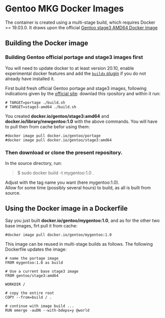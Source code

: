 # Gentoo MKG Docker Images

The container is created using a multi-stage build, which requires Docker >= 19.03.0.
It draws upon the official [Gentoo stage3 AMD64 Docker image](https://github.com/gentoo/gentoo-docker-images)

## Building the Docker image

### Building Gentoo official portage and stage3 images first

You will need to update docker to at least version 20.10, enable experimental docker features and add the [`buildx` plugin](https://github.com/docker/buildx) if you do not already have installed it.   

First build fresh official Gentoo portage and stage3 images, following indications given by the [official site](https://github.com/gentoo/gentoo-docker-images): downlad this rpository and within it run:  

`# TARGET=portage ./build.sh`  
`# TARGET=stage3-amd64 ./build.sh`  

You created **docker.io/gentoo/stage3:amd64** and **docker.io/library/newgentoo:1.0** with the above commands. You will have to pull then from cache befor using them:

`#docker image pull docker.io/gentoo/portage`    
`#docker image pull docker.io/gentoo/stage3:amd64`   
   
### Then download or clone the present repository.

In the source directory, run:
   
> $ sudo docker build -t mygentoo:1.0 .   
   
Adjust with the tag name you want (here mygentoo:1.0).   
Allow for some time (possibly several hours) to build, as all is built from source.  

## Using the Docker image in a Dockerfile

Say you just built **docker.io/gentoo/mygentoo:1.0**, and as for the other two base images, firt pull it from cache:

`#docker image pull docker.io/gentoo/mygentoo:1.0`   
  
This image can be reused in multi-stage builds as follows. 
The following Dockerfile updates the image:

    # name the portage image
    FROM mygentoo:1.0 as build
    
    # Use a current base stage3 image
    FROM gentoo/stage3:amd64
    
    WORKDIR /
    
    # copy the entire root
    COPY --from=build / .
    
    # continue with image build ...
    RUN emerge -auDN --with-bdeps=y @world
    

